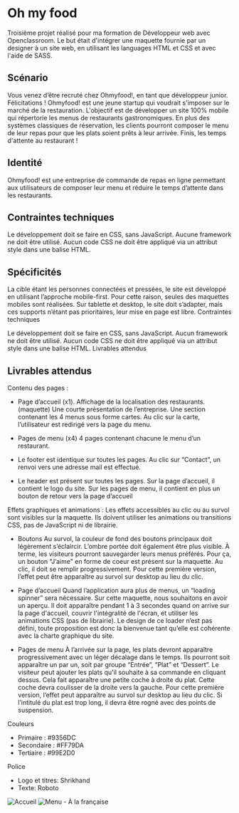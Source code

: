 <h1>Oh my food</h1>

Troisième projet réalisé pour ma formation de Développeur web avec Openclassroom. Le but était d'intégrer une maquette fournie par un designer à un site web, en utilisant les languages HTML et CSS et avec l'aide de SASS.

<h2>Scénario</h2>

Vous venez d’être recruté chez Ohmyfood!, en tant que développeur junior. Félicitations !
Ohmyfood! est une jeune startup qui voudrait s'imposer sur le marché de la restauration.
L'objectif est de développer un site 100% mobile qui répertorie les menus de restaurants
gastronomiques. En plus des systèmes classiques de réservation, les clients pourront composer
le menu de leur repas pour que les plats soient prêts à leur arrivée. Finis, les temps d'attente au
restaurant !

<h2>Identité</h2>

Ohmyfood! est une entreprise de commande de repas en ligne permettant aux utilisateurs de composer leur menu et réduire le temps d’attente dans les restaurants.

<h2>Contraintes techniques</h2>

Le développement doit se faire en CSS, sans JavaScript. Aucune framework ne doit être utilisé. Aucun code CSS ne doit être appliqué via un attribut style dans une balise HTML.

<h2>Spécificités</h2>

La cible étant les personnes connectées et pressées, le site est développé en utilisant l’approche mobile-first. Pour cette raison, seules des maquettes mobiles sont réalisées. Sur tablette et desktop, le site doit s’adapter, mais ces supports n’étant pas prioritaires, leur mise en page est libre.
Contraintes techniques

Le développement doit se faire en CSS, sans JavaScript. Aucun framework ne doit être utilisé. Aucun code CSS ne doit être appliqué via un attribut style dans une balise HTML.
Livrables attendus

<h2>Livrables attendus</h2>

Contenu des pages :

- Page d’accueil (x1). Affichage de la localisation des restaurants. (maquette) Une courte présentation de l’entreprise. Une section contenant les 4 menus sous forme cartes. Au clic sur la carte, l’utilisateur est redirigé vers la page du menu.

- Pages de menu (x4) 4 pages contenant chacune le menu d’un restaurant.

- Le footer est identique sur toutes les pages. Au clic sur “Contact”, un renvoi vers une adresse mail est effectué.

- Le header est présent sur toutes les pages. Sur la page d’accueil, il contient le logo du site. Sur les pages de menu, il contient en plus un bouton de retour vers la page d’accueil

Effets graphiques et animations : Les effets accessibles au clic ou au survol sont visibles sur la maquette. Ils doivent utiliser les animations ou transitions CSS, pas de JavaScript ni de librairie.

- Boutons Au survol, la couleur de fond des boutons principaux doit légèrement s’éclaircir. L’ombre portée doit également être plus visible. À terme, les visiteurs pourront sauvegarder leurs menus préférés. Pour ça, un bouton "J’aime" en forme de coeur est présent sur la maquette. Au clic, il doit se remplir progressivement. Pour cette première version, l’effet peut être apparaître au survol sur desktop au lieu du clic.

- Page d’accueil Quand l’application aura plus de menus, un “loading spinner” sera nécessaire. Sur cette maquette, nous souhaitons en avoir un aperçu. Il doit apparaître pendant 1 à 3 secondes quand on arrive sur la page d'accueil, couvrir l'intégralité de l'écran, et utiliser les animations CSS (pas de librairie). Le design de ce loader n’est pas défini, toute proposition est donc la bienvenue tant qu’elle est cohérente avec la charte graphique du site.

- Pages de menu À l’arrivée sur la page, les plats devront apparaître progressivement avec un léger décalage dans le temps. Ils pourront soit apparaître un par un, soit par groupe “Entrée”, “Plat” et “Dessert”. Le visiteur peut ajouter les plats qu'il souhaite à sa commande en cliquant dessus. Cela fait apparaître une petite coche à droite du plat. Cette coche devra coulisser de la droite vers la gauche. Pour cette première version, l’effet peut apparaître au survol sur desktop au lieu du clic. Si l’intitulé du plat est trop long, il devra être rogné avec des points de suspension.

Couleurs

- Primaire : #9356DC 
- Secondaire : #FF79DA
- Tertiaire : #99E2D0 

Police

- Logo et titres: Shrikhand
- Texte: Roboto

![Accueil](https://user-images.githubusercontent.com/77047377/136755884-4a832cf6-f876-4217-a4de-eb2ef98f3994.png) 
  ![Menu - À la française](https://user-images.githubusercontent.com/77047377/136755914-49db99d6-70ca-4d36-8664-9e8053b97f75.png)

